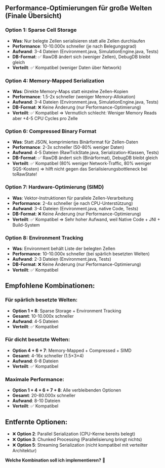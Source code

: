 ## Performance-Optimierungen für große Welten (Finale Übersicht)

### **Option 1: Sparse Cell Storage**
- **Was**: Nur belegte Zellen serialisieren statt alle Zellen durchlaufen
- **Performance**: 10-10.000x schneller (je nach Belegungsgrad)
- **Aufwand**: 3-4 Dateien (Environment.java, SimulationEngine.java, Tests)
- **DB-Format**: ✅ RawDB ändert sich (weniger Zellen), DebugDB bleibt gleich
- **Verteilt**: ✅ Kompatibel (weniger Daten über Network)

### **Option 4: Memory-Mapped Serialization**
- **Was**: Direkte Memory-Maps statt einzelne Zellen-Kopien
- **Performance**: 1.5-2x schneller (weniger Memory-Allokation)
- **Aufwand**: 3-4 Dateien (Environment.java, SimulationEngine.java, Tests)
- **DB-Format**: ❌ Keine Änderung (nur Performance-Optimierung)
- **Verteilt**: ✅ Kompatibel
=> Vermutlich schlecht: Weniger Memory Reads aber +4-5 CPU Cycles pro Zelle

### **Option 6: Compressed Binary Format**
- **Was**: Statt JSON, komprimiertes Binärformat für Zellen-Daten
- **Performance**: 2-3x schneller (50-80% weniger Daten)
- **Aufwand**: 4-5 Dateien (RawTickState.java, Serialization-Klassen, Tests)
- **DB-Format**: ✅ RawDB ändert sich (Binärformat), DebugDB bleibt gleich
- **Verteilt**: ✅ Kompatibel (80% weniger Network-Traffic, 80% weniger SQS-Kosten)
=> hilft nicht gegen das Serialisierungsbottleneck bei toRawState!

### **Option 7: Hardware-Optimierung (SIMD)**
- **Was**: Vektor-Instruktionen für parallele Zellen-Verarbeitung
- **Performance**: 2-4x schneller (je nach CPU-Unterstützung)
- **Aufwand**: 3-4 Dateien (Environment.java, native Code, Tests)
- **DB-Format**: ❌ Keine Änderung (nur Performance-Optimierung)
- **Verteilt**: ✅ Kompatibel
=> Sehr hoher Aufwand, weil Native Code + JNI + Build-System

### **Option 8: Environment Tracking**
- **Was**: Environment behält Liste der belegten Zellen
- **Performance**: 10-10.000x schneller (bei spärlich besetzten Welten)
- **Aufwand**: 2-3 Dateien (Environment.java, Tests)
- **DB-Format**: ❌ Keine Änderung (nur Performance-Optimierung)
- **Verteilt**: ✅ Kompatibel

## **Empfohlene Kombinationen:**

### **Für spärlich besetzte Welten:**
- **Option 1 + 8**: Sparse Storage + Environment Tracking
- **Gesamt**: 10-10.000x schneller
- **Aufwand**: 4-5 Dateien
- **Verteilt**: ✅ Kompatibel

### **Für dicht besetzte Welten:**
- **Option 4 + 6 + 7**: Memory-Mapped + Compressed + SIMD
- **Gesamt**: 4-16x schneller (1.5×3×4)
- **Aufwand**: 6-8 Dateien
- **Verteilt**: ✅ Kompatibel

### **Maximale Performance:**
- **Option 1 + 4 + 6 + 7 + 8**: Alle verbleibenden Optionen
- **Gesamt**: 20-80.000x schneller
- **Aufwand**: 8-10 Dateien
- **Verteilt**: ✅ Kompatibel

## **Entfernte Optionen:**
- ❌ **Option 2**: Parallel Serialization (CPU-Kerne bereits belegt)
- ❌ **Option 3**: Chunked Processing (Parallelisierung bringt nichts)
- ❌ **Option 5**: Streaming Serialization (nicht kompatibel mit verteilter Architektur)

**Welche Kombination soll ich implementieren?** 🚀